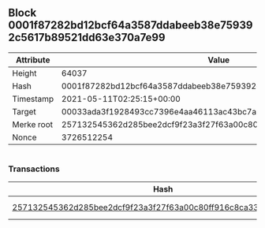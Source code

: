 ## Block 0001f87282bd12bcf64a3587ddabeeb38e759392c5617b89521dd63e370a7e99

Attribute | Value
--- | ---
Height | 64037
Hash | 0001f87282bd12bcf64a3587ddabeeb38e759392c5617b89521dd63e370a7e99
Timestamp | 2021-05-11T02:25:15+00:00
Target | 00033ada3f1928493cc7396e4aa46113ac43bc7ac52aab5d08e3934913716f64
Merke root | 257132545362d285bee2dcf9f23a3f27f63a00c80ff916c8ca330ff1b83cb400
Nonce | 3726512254

```

```

### Transactions

Hash | Amount
--- | ---
[257132545362d285bee2dcf9f23a3f27f63a00c80ff916c8ca330ff1b83cb400](257132545362d285bee2dcf9f23a3f27f63a00c80ff916c8ca330ff1b83cb400.md) | 10.00000000 SKEPTI 
